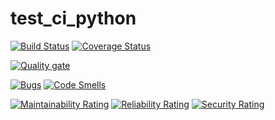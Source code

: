 # test_ci_python

[![Build Status](https://travis-ci.com/openSourceOurHouse/test_ci_python.svg?branch=master)](https://travis-ci.com/openSourceOurHouse/test_ci_python)
[![Coverage Status](https://coveralls.io/repos/github/openSourceOurHouse/test_ci_python/badge.svg?branch=master)](https://coveralls.io/github/openSourceOurHouse/test_ci_python?branch=master)

[![Quality gate](https://sonarcloud.io/api/project_badges/quality_gate?project=openSourceOurHouse_test_ci_python)](https://sonarcloud.io/dashboard?id=openSourceOurHouse_test_ci_python)

[![Bugs](https://sonarcloud.io/api/project_badges/measure?project=openSourceOurHouse_test_ci_python&metric=bugs)](https://sonarcloud.io/dashboard?id=openSourceOurHouse_test_ci_python)
[![Code Smells](https://sonarcloud.io/api/project_badges/measure?project=openSourceOurHouse_test_ci_python&metric=code_smells)](https://sonarcloud.io/dashboard?id=openSourceOurHouse_test_ci_python)

[![Maintainability Rating](https://sonarcloud.io/api/project_badges/measure?project=openSourceOurHouse_test_ci_python&metric=sqale_rating)](https://sonarcloud.io/dashboard?id=luokung_test_ci_js)
[![Reliability Rating](https://sonarcloud.io/api/project_badges/measure?project=openSourceOurHouse_test_ci_python&metric=reliability_rating)](https://sonarcloud.io/dashboard?id=openSourceOurHouse_test_ci_python)
[![Security Rating](https://sonarcloud.io/api/project_badges/measure?project=openSourceOurHouse_test_ci_python&metric=security_rating)](https://sonarcloud.io/dashboard?id=openSourceOurHouse_test_ci_python)